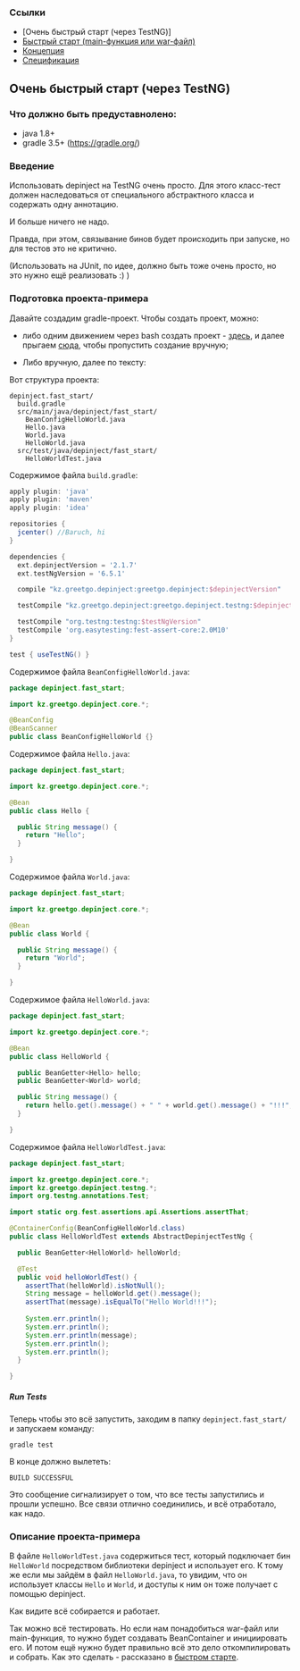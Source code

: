 ### Ссылки

 - [Очень быстрый старт (через TestNG)]
 - [Быстрый старт (main-функция или war-файл)](quick_start.md)
 - [Концепция](concept.md)
 - [Спецификация](spec.md)


## Очень быстрый старт (через TestNG)

### Что должно быть предуставнолено:

  - java 1.8+
  - gradle 3.5+ (https://gradle.org/)

### Введение

Использовать depinject на TestNG очень просто.
Для этого класс-тест должен наследоваться от специального абстрактного класса и содержать одну аннотацию.

И больше ничего не надо.

Правда, при этом, связывание бинов будет происходить при запуске, но для тестов это не критично.

(Использовать на JUnit, по идее, должно быть тоже очень просто, но это нужно ещё реализовать :) ) 

### Подготовка проекта-примера

Давайте создадим gradle-проект. Чтобы создать проект, можно:

  - либо одним движением через bash создать проект - [здесь](fast_start.script.sh),
    и далее прыгаем [сюда](#run-tests), чтобы пропустить создание вручную;

  - Либо вручную, далее по тексту:

Вот структура проекта:

    depinject.fast_start/
      build.gradle
      src/main/java/depinject/fast_start/
        BeanConfigHelloWorld.java
        Hello.java
        World.java
        HelloWorld.java
      src/test/java/depinject/fast_start/
        HelloWorldTest.java


Содержимое файла `build.gradle`:

```groovy
apply plugin: 'java'
apply plugin: 'maven'
apply plugin: 'idea'

repositories {
  jcenter() //Baruch, hi
}

dependencies {
  ext.depinjectVersion = '2.1.7'
  ext.testNgVersion = '6.5.1'

  compile "kz.greetgo.depinject:greetgo.depinject:$depinjectVersion"

  testCompile "kz.greetgo.depinject:greetgo.depinject.testng:$depinjectVersion"

  testCompile "org.testng:testng:$testNgVersion"
  testCompile 'org.easytesting:fest-assert-core:2.0M10'
}

test { useTestNG() }
```

Содержимое файла `BeanConfigHelloWorld.java`:

```java
package depinject.fast_start;

import kz.greetgo.depinject.core.*;

@BeanConfig
@BeanScanner
public class BeanConfigHelloWorld {}

```

Содержимое файла `Hello.java`:

```java
package depinject.fast_start;

import kz.greetgo.depinject.core.*;

@Bean
public class Hello {

  public String message() {
    return "Hello";
  }

}

```

Содержимое файла `World.java`:

```java
package depinject.fast_start;

import kz.greetgo.depinject.core.*;

@Bean
public class World {

  public String message() {
    return "World";
  }

}
```

Содержимое файла `HelloWorld.java`:

```java
package depinject.fast_start;

import kz.greetgo.depinject.core.*;

@Bean
public class HelloWorld {

  public BeanGetter<Hello> hello;
  public BeanGetter<World> world;

  public String message() {
    return hello.get().message() + " " + world.get().message() + "!!!";
  }

}
```

Содержимое файла `HelloWorldTest.java`:

```java
package depinject.fast_start;

import kz.greetgo.depinject.core.*;
import kz.greetgo.depinject.testng.*;
import org.testng.annotations.Test;

import static org.fest.assertions.api.Assertions.assertThat;

@ContainerConfig(BeanConfigHelloWorld.class)
public class HelloWorldTest extends AbstractDepinjectTestNg {

  public BeanGetter<HelloWorld> helloWorld;

  @Test
  public void helloWorldTest() {
    assertThat(helloWorld).isNotNull();
    String message = helloWorld.get().message();
    assertThat(message).isEqualTo("Hello World!!!");
    
    System.err.println();
    System.err.println();
    System.err.println(message);
    System.err.println();
    System.err.println();
  }

}
```

##### Run Tests

Теперь чтобы это всё запустить, заходим в папку `depinject.fast_start/` и запускаем команду:

    gradle test

В конце должно вылететь:

    BUILD SUCCESSFUL

Это сообщение сигнализирует о том, что все тесты запустились и прошли успешно.
Все связи отлично соединились, и всё отработало, как надо.

### Описание проекта-примера

В файле `HelloWorldTest.java` содержиться тест, который подключает бин `HelloWorld` посредством библиотеки depinject
и использует его. К тому же если мы зайдём в файл `HelloWorld.java`, то увидим, что он использует классы `Hello`
и `World`, и доступы к ним он тоже получает с помощью depinject.

Как видите всё собирается и работает.

Так можно всё тестировать. Но если нам понадобиться war-файл или main-функция, то нужно будет создавать BeanContainer
и инициировать его. И потом ещё нужно будет правильно всё это дело откомпилировать и собрать. Как это сделать - рассказано
в [быстром старте](quick_start.md).
